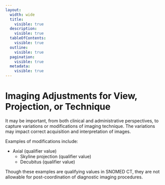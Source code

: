 ```yaml
---
layout:
  width: wide
  title:
    visible: true
  description:
    visible: true
  tableOfContents:
    visible: true
  outline:
    visible: true
  pagination:
    visible: true
  metadata:
    visible: true
---
```


# Imaging Adjustments for View, Projection, or Technique

It may be important, from both clinical and administrative perspectives, to capture variations or modifications of imaging technique. The variations may impact correct acquisition and interpretation of images.

Examples of modifications include:

* Axial (qualifier value)
    * Skyline projection (qualifier value)
    * Decubitus (qualifier value)

Though these examples are qualifying values in SNOMED CT, they are not allowable for post-coordination of diagnostic imaging procedures.
